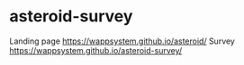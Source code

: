# asteroid-survey
Landing page https://wappsystem.github.io/asteroid/
Survey https://wappsystem.github.io/asteroid-survey/